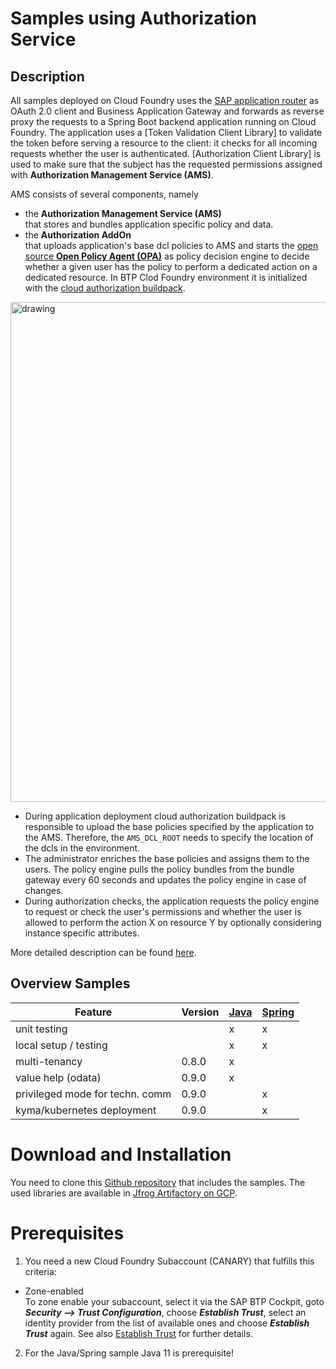 # Samples using Authorization Service

## Description
All samples deployed on Cloud Foundry uses the [SAP application router](https://www.npmjs.com/package/@sap/approuter) as OAuth 2.0 client and Business Application Gateway and forwards as reverse proxy the requests to a Spring Boot backend application running on Cloud Foundry. The application uses a [Token Validation Client Library] to validate the token before serving a resource to the client: it checks for all incoming requests whether the user is authenticated. [Authorization Client Library] is used to make sure that the subject has the requested permissions assigned with **Authorization Management Service (AMS)**.

AMS consists of several components, namely 
- the **Authorization Management Service (AMS)**  
that stores and bundles application specific policy and data.
- the **Authorization AddOn**  
that uploads application's base dcl policies to AMS and starts the [open source **Open Policy Agent (OPA)**](https://www.openpolicyagent.org/) as policy decision engine to decide whether a given user has the policy to perform a dedicated action on a dedicated resource. In BTP Clod Foundry environment it is initialized with the [cloud authorization buildpack](https://github.com/SAP/cloud-authorization-buildpack). 

<img src="https://github.wdf.sap.corp/CPSecurity/AMS/blob/master/Overview/images/AMS_BigPicture_CF_simple.drawio.svg" alt="drawing" width="800px"/>

- During application deployment cloud authorization buildpack is responsible to upload the base policies specified by the application to the AMS. Therefore, the ``AMS_DCL_ROOT`` needs to specify the location of the dcls in the environment.
- The administrator enriches the base policies and assigns them to the users. The policy engine pulls the policy bundles from the bundle gateway every 60 seconds and updates the policy engine in case of changes.
- During authorization checks, the application requests the policy engine to request or check the user's permissions and whether the user is allowed to perform the action X on resource Y by optionally considering instance specific attributes.

More detailed description can be found [here](https://github.wdf.sap.corp/pages/CPSecurity/AMS/Overview/AMS_basics/).


## Overview Samples

| Feature                         | Version | [Java](java-security-ams) | [Spring](spring-security-ams) | 
|---------------------------------|---------|---------------------------|-------------------------------|
| unit testing                    |         | x                         | x                             | 
| local setup / testing           |         | x                         | x                             | 
| multi-tenancy                   | 0.8.0   | x                         |                               |                      
| value help (odata)              | 0.9.0   | x                         |                               |                      
| privileged mode for techn. comm | 0.9.0   |                           | x                             |                      
| kyma/kubernetes deployment      | 0.9.0   |                           | x                             |              

# Download and Installation
You need to clone this [Github repository](https://github.wdf.sap.corp/CPSecurity/ams-samples-java) that includes the samples. The used libraries are available in [Jfrog Artifactory on GCP](https://int.repositories.cloud.sap/artifactory/build-releases/com/sap/cloud/security/ams/client/).

# Prerequisites
1. You need a new Cloud Foundry Subaccount (CANARY) that fulfills this criteria:
  - Zone-enabled <br/> To zone enable your subaccount, select it via the SAP BTP Cockpit, goto _**Security --> Trust Configuration**_, choose _**Establish Trust**_, select an identity provider from the list of available ones and choose _**Establish Trust**_ again. See also [Establish Trust][HSCESTR] for further details.
2. For the Java/Spring sample Java 11 is prerequisite!

[HSCESTR]: https://help.sap.com/viewer/65de2977205c403bbc107264b8eccf4b/Cloud/en-US/161f8f0cfac64c4fa2d973bc5f08a894.html
